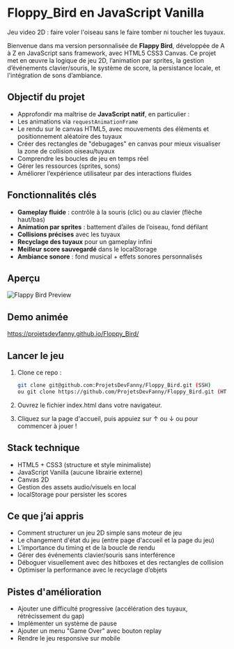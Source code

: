 # Floppy_Bird en JavaScript Vanilla

Jeu video 2D : faire voler l'oiseau sans le faire tomber ni toucher les tuyaux.

Bienvenue dans ma version personnalisée de **Flappy Bird**, développée de A à Z en JavaScript sans framework, avec HTML5 CSS3 Canvas. Ce projet met en œuvre la logique de jeu 2D, l’animation par sprites, la gestion d’événements clavier/souris, le système de score, la persistance locale, et l'intégration de sons d’ambiance.

## Objectif du projet

- Approfondir ma maîtrise de **JavaScript natif**, en particulier :
- Les animations via `requestAnimationFrame`
- Le rendu sur le canvas HTML5, avec mouvements des éléments et positionnement aléatoire des tuyaux
- Créer des rectangles de "debugages" en canvas pour mieux visualiser la zone de collision oiseau/tuyaux
- Comprendre les boucles de jeu en temps réel
- Gérer les ressources (sprites, sons)
- Améliorer l’expérience utilisateur par des interactions fluides

## Fonctionnalités clés

- **Gameplay fluide** : contrôle à la souris (clic) ou au clavier (flèche haut/bas)
- **Animation par sprites** : battement d’ailes de l’oiseau, fond défilant
- **Collisions précises** avec les tuyaux
- **Recyclage des tuyaux** pour un gameplay infini
- **Meilleur score sauvegardé** dans le localStorage
- **Ambiance sonore** : fond musical + effets sonores personnalisés

## Aperçu

![Flappy Bird Preview](ScreenShotFloppyBird.png)

## Demo animée

https://projetsdevfanny.github.io/Floppy_Bird/

## Lancer le jeu

1. Clone ce repo :

   ```bash
   git clone git@github.com:ProjetsDevFanny/Floppy_Bird.git (SSH)
   ou git clone https://github.com/ProjetsDevFanny/Floppy_Bird.git (HTTPS)

   ```

2. Ouvrez le fichier index.html dans votre navigateur.

3. Cliquez sur la page d'accueil, puis appuiez sur ↑ ou ↓ ou pour commencer à jouer !

## Stack technique

- HTML5 + CSS3 (structure et style minimaliste)
- JavaScript Vanilla (aucune librairie externe)
- Canvas 2D
- Gestion des assets audio/visuels en local
- localStorage pour persister les scores

## Ce que j’ai appris

- Comment structurer un jeu 2D simple sans moteur de jeu
- Le changement d'état du jeu (entre page d'accueil et la page du jeu)
- L’importance du timing et de la boucle de rendu
- Gérer des événements clavier/souris sans interférence
- Déboguer visuellement avec des hitboxes et des rectangles de collision
- Optimiser la performance avec le recyclage d’objets

## Pistes d'amélioration

- Ajouter une difficulté progressive (accélération des tuyaux, rétrécissement du gap)
- Implémenter un système de pause
- Ajouter un menu "Game Over" avec bouton replay
- Rendre le jeu responsive sur mobile
